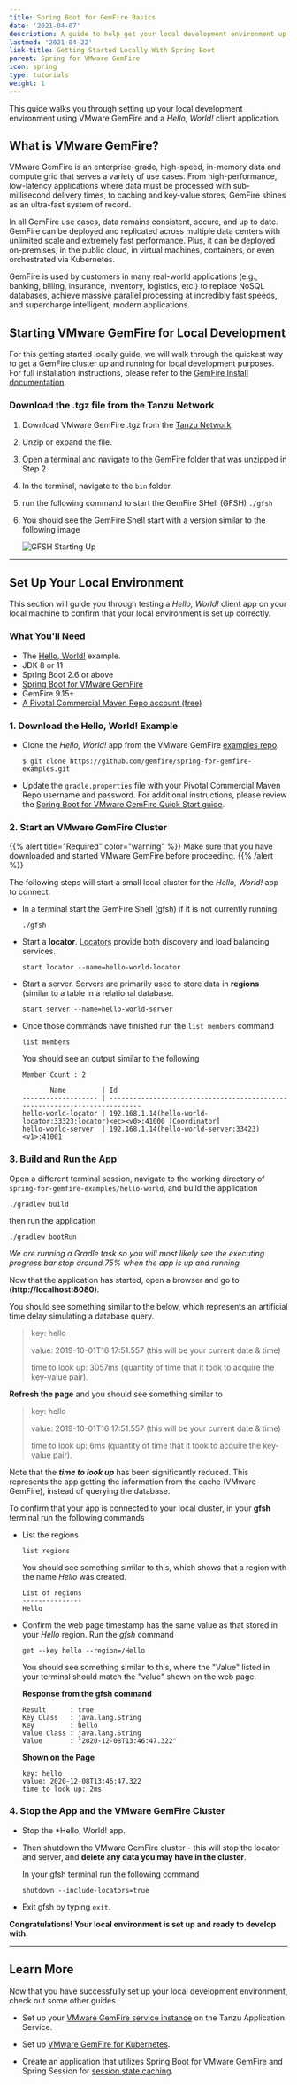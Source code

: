 ```yaml
---
title: Spring Boot for GemFire Basics
date: '2021-04-07'
description: A guide to help get your local development environment up and running with Spring Boot.
lastmod: '2021-04-22'
link-title: Getting Started Locally With Spring Boot
parent: Spring for VMware GemFire
icon: spring
type: tutorials
weight: 1
---
```


This guide walks you through setting up your local development environment using VMware GemFire and a *Hello, World!* client application.    

## What is VMware GemFire?

VMware GemFire is an enterprise-grade, high-speed, in-memory data and compute grid that serves a variety of use cases. From high-performance, low-latency applications where data must be processed with sub-millisecond delivery times, to caching and key-value stores, GemFire shines as an ultra-fast system of record.

In all GemFire use cases, data remains consistent, secure, and up to date. GemFire can be deployed and replicated across multiple data centers with unlimited scale and extremely fast performance. Plus, it can be deployed on-premises, in the public cloud, in virtual machines, containers, or even orchestrated via Kubernetes.

GemFire is used by customers in many real-world applications (e.g., banking, billing, insurance, inventory, logistics, etc.) to replace NoSQL databases, achieve massive parallel processing at incredibly fast speeds, and supercharge intelligent, modern applications.


## Starting VMware GemFire for Local Development

For this getting started locally guide, we will walk through the quickest way to get a GemFire cluster up and running for local development purposes.  For full installation instructions, please refer to the [GemFire Install documentation](https://docs.vmware.com/en/VMware-GemFire/9.15/gf/getting_started-installation-install_intro.html). 

### Download the .tgz file from the Tanzu Network 

1. Download VMware GemFire .tgz from the [Tanzu Network](https://network.tanzu.vmware.com/products/pivotal-gemfire/).
2. Unzip or expand the file.
3. Open a terminal and navigate to the GemFire folder that was unzipped in Step 2.
4. In the terminal, navigate to the `bin` folder.
5. run the following command to start the GemFire SHell (GFSH)
    ```./gfsh```

6. You should see the GemFire Shell start with a version similar to the following image

   ![GFSH Starting Up](images/gfsh_start_up.png)

---

## Set Up Your Local Environment

This section will guide you through testing a *Hello, World!* client app on your local machine to confirm that your local environment is set up correctly.


### What You'll Need
* The [Hello, World!](https://github.com/gemfire/spring-for-gemfire-examples/tree/main/hello-world) example.
* JDK 8 or 11
* Spring Boot 2.6 or above
* [Spring Boot for VMware GemFire](https://docs.vmware.com/en/Spring-Boot-for-VMware-GemFire/index.html)
* GemFire 9.15+ 
* [A Pivotal Commercial Maven Repo account (free)](https://commercial-repo.pivotal.io/login/auth)

### 1. Download the Hello, World! Example

* Clone the *Hello, World!* app from the VMware GemFire [examples repo](https://github.com/gemfire/spring-for-gemfire-examples). 

  ```
  $ git clone https://github.com/gemfire/spring-for-gemfire-examples.git
  ```
* Update the `gradle.properties` file with your Pivotal Commercial Maven Repo username and password. For additional instructions, please review the [Spring Boot for VMware GemFire Quick Start guide](https://docs.vmware.com/en/Spring-Boot-for-VMware-GemFire/index.html).

### 2. Start an VMware GemFire Cluster

{{% alert title="Required" color="warning" %}}
Make sure that you have downloaded and started VMware GemFire before proceeding.
{{% /alert %}} 

The following steps will start a small local cluster for the *Hello, World!* app to connect.   

* In a terminal start the GemFire Shell (gfsh) if it is not currently running

    ```
    ./gfsh
    ```
* Start a **locator**.  [Locators](https://docs.vmware.com/en/VMware-GemFire/9.15/gf/configuring-running-running_the_locator.html) provide both discovery and load balancing services. 

    ```
    start locator --name=hello-world-locator
    ```
* Start a server.  Servers are primarily used to store data in **regions** (similar to a table in a relational database. 

    ```
    start server --name=hello-world-server
    ```

* Once those commands have finished run the `list members` command 

  ```list members```

  You should see an output similar to the following
  
  
  ```
  Member Count : 2
  
         Name         | Id
  ------------------- | ---------------------------------------------------------------------------
  hello-world-locator | 192.168.1.14(hello-world-locator:33323:locator)<ec><v0>:41000 [Coordinator]
  hello-world-server  | 192.168.1.14(hello-world-server:33423)<v1>:41001
  ```


### 3. Build and Run the App

Open a different terminal session, navigate to the working directory of `spring-for-gemfire-examples/hello-world`, and build the application

```
./gradlew build
```

then run the application

```
./gradlew bootRun
```

*We are running a Gradle task so you will most likely see the executing progress bar stop around 75% when the app is up and running.*

Now that the application has started, open a browser and go to **(http://localhost:8080)**.

You should see something similar to the below, which represents an artificial time delay simulating a database query.

> key: hello
>
>value: 2019-10-01T16:17:51.557 (this will be your current date & time)
>
>time to look up: 3057ms (quantity of time that it took to acquire the key-value pair).


**Refresh the page** and you should see something similar to

> key: hello
>
>value: 2019-10-01T16:17:51.557 (this will be your current date & time)
>
>time to look up: 6ms (quantity of time that it took to acquire the key-value pair).

Note that the ***time to look up*** has been significantly reduced. This represents the app getting the information from the cache (VMware GemFire), instead of querying the database.

To confirm that your app is connected to your local cluster, in your **gfsh** terminal run the following commands

* List the regions
    ```
    list regions
    ```
    
    You should see something similar to this, which shows that a region with the name *Hello* was created.
    
    ```
    List of regions
    ---------------
    Hello
    ```

* Confirm the web page timestamp has the same value as that stored in your *Hello* region. Run the *gfsh* command

    ``
    get --key hello --region=/Hello
    ``
    
    You should see something similar to this, where the "Value" listed in your terminal should match the "value" shown on the web page. 
    
    **Response from the gfsh command**
    ```
    Result      : true
    Key Class   : java.lang.String
    Key         : hello
    Value Class : java.lang.String
    Value       : "2020-12-08T13:46:47.322"
    ```
    
    **Shown on the Page**
    ```
    key: hello
    value: 2020-12-08T13:46:47.322
    time to look up: 2ms
    ```

### 4. Stop the App and the VMware GemFire Cluster

* Stop the *Hello, World! app. 
* Then shutdown the VMware GemFire cluster - this will stop the locator and server, and **delete any data you may have in the cluster**. 

    In your gfsh terminal run the following command 

    ```
    shutdown --include-locators=true
    ```
* Exit gfsh by typing `exit`.

**Congratulations! Your local environment is set up and ready to develop with.**

---

 ## Learn More
 
 Now that you have successfully set up your local development environment, check out some other guides
  
 * Set up your [VMware GemFire service instance](/tutorials/spring-for-gemfire/get-started-gf4tas-sbgf/) on the Tanzu Application Service. 

 * Set up [VMware GemFire for Kubernetes](/tutorials/spring-for-gemfire/get-started-gf4k8s-sbgf/). 
  
 * Create an application that utilizes Spring Boot for VMware GemFire and Spring Session for [session state caching](/tutorials/spring-for-gemfire/session-state-cache-sbgf/).